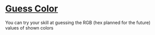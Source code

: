 # [Guess Color](https://trzeciak20p.github.io/guess-color/)
You can try your skill at guessing the RGB (hex planned for the future) values of shown colors
